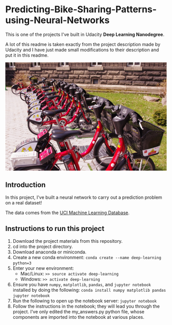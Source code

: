 # Predicting-Bike-Sharing-Patterns-using-Neural-Networks

This is one of the projects I've built in Udacity **Deep Learning Nanodegree**.

A lot of this readme is taken exactly from the project description made by Udacity and I have just made small modifications to their description and put it in this readme.

![](bicycle.jpg)

## Introduction

In this project, I've built a neural network to carry out a prediction problem on a real dataset! 

The data comes from the [UCI Machine Learning Database](https://archive.ics.uci.edu/ml/datasets/Bike+Sharing+Dataset).

## Instructions to run this project

1. Download the project materials from this repository.
2. cd into the project directory.
3. Download anaconda or miniconda.
4. Create a new conda environment: `conda create --name deep-learning python=3`
5. Enter your new environment:
    * Mac/Linux: `>> source activate deep-learning`
    * Windows: `>> activate deep-learning`
6. Ensure you have `numpy`, `matplotlib`, `pandas`, and `jupyter notebook` installed by doing the following:
`conda install numpy matplotlib pandas jupyter notebook`
7. Run the following to open up the notebook server:
`jupyter notebook`
8. Follow the instructions in the notebook; they will lead you through the project. I've only edited the my_answers.py python file, whose components are imported into the notebook
at various places.
